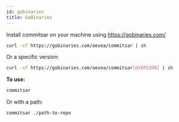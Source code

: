 ```yaml
---
id: gobinaries
title: GoBinaries
---
```


Install commitsar on your machine using <https://gobinaries.com/>

```sh
curl -sf https://gobinaries.com/aevea/commitsar | sh
```

Or a specific version:

```sh
curl -sf https://gobinaries.com/aevea/commitsar[@VERSION] | sh
```

**To use:**

```sh
commitsar
```

Or with a path:
```sh
commitsar ./path-to-repo
```